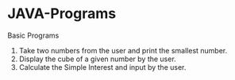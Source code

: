 # JAVA-Programs
Basic Programs
1. Take two numbers from the user and print the smallest number.
2. Display the cube of a given number by the user.
3. Calculate the Simple Interest and input by the user.
